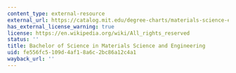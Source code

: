 ```yaml
---
content_type: external-resource
external_url: https://catalog.mit.edu/degree-charts/materials-science-engineering-course-3/
has_external_license_warning: true
license: https://en.wikipedia.org/wiki/All_rights_reserved
status: ''
title: Bachelor of Science in Materials Science and Engineering
uid: fe556fc5-109d-4af1-8a6c-2bc86a12c4a1
wayback_url: ''
---
```

